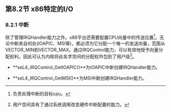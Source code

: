 ## 第8.2节 x86特定的I/O

### 8.2.1  中断

除了管理IRQHandler能力之外，x86平台还需要配置CPU向量中的传送位置[^1]。无论中断来自何处(IOAPIC、MSI等)，都必须为它分配一个唯一的发送向量，范围从VECTOR_MIN到VECTOR_MAX。通过IRQControl能力，可以有效地授予向量分配权利，因此可认为内核将此名字空间的分配权外包到了用户级[^2]。

- **seL4_IRQControl_GetIOAPIC()**为IOAPIC中断创建IRQHandler能力。

- **seL4_IRQControl_GetMSI()**为MSI中断创建IRQHandler能力。

[^1]: 负责处理中断的目标cpu。

[^2]: 用户空间具有了通过系统调用改变硬件中断配置的能力。
